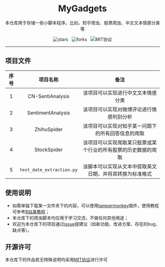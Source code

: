 <h1 align="center">
    MyGadgets
</h1>

<p align="center">本仓库用于存储一些小脚本程序。比如，知乎爬虫、股票爬虫、中文文本情感分类等</p>
<p align="center"><img src="https://img.shields.io/github/stars/Duguce/MyGadgets.svg?color=purple" alt="stars">&nbsp&nbsp&nbsp<img src="https://img.shields.io/github/forks/Duguce/MyGadgets.svg?color=red" alt="forks">&nbsp&nbsp&nbsp<img src="https://img.shields.io/badge/license-MIT-yellow" alt="MIT协议"></p>


------

## 项目文件

| 序号 |         项目名称          |                             备注                             |
| :--: | :-----------------------: | :----------------------------------------------------------: |
|  1   |     CN-SentiAnalysis      |              该项目可以实现进行中文文本情感分类              |
|  2   |     SentimentAnalysis     |           该项目可以实现对微博评论进行情感判别分析           |
|  3   |        ZhihuSpider        |      该项目可以实现对知乎某一问题下的所有回答信息的爬取      |
|  4   |        StockSpider        | 该项目可以实现爬取某只股票或某个行业的所有股票的历史数据的爬取 |
|  5   | `text_date_extraction.py` |   该脚本可以实现从文本中提取英文日期，并将其转换为标准格式   |



## 使用说明

- 如需单独下载某一文件夹下的内容，可以使用[tampermonkey](https://www.tampermonkey.net/)插件，使用教程可参考[B站某教程](https://www.bilibili.com/video/BV1rL411K7Mx?spm_id_from=333.880.my_history.page.click&vd_source=0107121ae6b1cce515e0c483ec265833)；
- 本仓库下的爬虫脚本均仅用于学习交流，不做任何其他用途；
- 欢迎为本仓库下的项目通过[issue](https://github.com/Duguce/MyGadgets/issues)提建议（如新功能、改进方案、存在的bug、缺点等）。



## 开源许可

本仓库下的作品若无特殊说明均采用[MIT协议](./MyGadgets/LICENSE)进行许可

